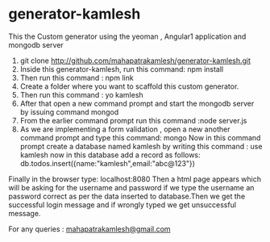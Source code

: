 # generator-kamlesh
This the Custom generator using the yeoman , Angular1 application and mongodb server
1) git clone http://github.com/mahapatrakamlesh/generator-kamlesh.git
2) Inside this generator-kamlesh, run this command: npm install 
3) Then run this command :  npm link 
4) Create a folder where you want to scaffold this custom generator.
5) Then run this command : yo kamlesh
6) After that open a new command prompt and start the mongodb server by issuing command 
   mongod 
7) From the earlier command prompt run this command :node server.js
8) As we are implementing a form validation , open a new another command prompt 
and type this command:  mongo
Now in this command prompt create a database named kamlesh
by writing this command : use kamlesh 
now in this database add a record as follows:
db.todos.insert({name:"kamlesh",email:"abc@123"})

Finally in the browser type: localhost:8080
Then a html page appears which will be asking for the username and password
if we type the username an password correct as per the data inserted to database.Then 
we get the successful login message and if wrongly typed we get unsuccessful message.



For any queries : mahapatrakamlesh@gmail.com
